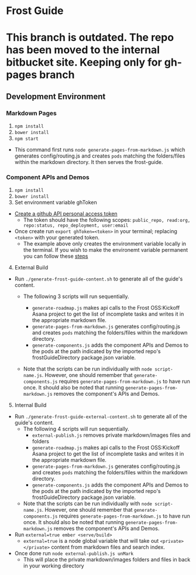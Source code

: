 # Frost Guide

# This branch is outdated. The repo has been moved to the internal bitbucket site. Keeping only for gh-pages branch

## Development Environment

### Markdown Pages

1. `npm install`
2. `bower install`
3. `npm start`
  * This command first runs `node generate-pages-from-markdown.js` which generates config/routing.js and creates `pods` matching the folders/files within the markdown directory. It then serves the frost-guide.

### Component APIs and Demos 

1. `npm install`
2. `bower install`
3. Set environment variable ghToken
  * [Create a github API personal access token](https://github.com/settings/tokens)
    * The token should have the following scopes: `public_repo, read:org, repo:status, repo_deployment, user:email`
  * Once create run `export ghToken=<token>` in your terminal; replacing `<token>` with your generated token.
    * The example above only creates the environment variable locally in the terminal. If you wish to make the environemt variable permanent you can follow these [steps](http://stackoverflow.com/questions/7501678/set-environment-variables-on-mac-os-x-lion)
4. External Build
  * Run `./generate-frost-guide-content.sh` to generate all of the guide's content.
    * The following 3 scripts will run sequentially.
      * `generate-roadmap.js` makes api calls to the Frost OSS:Kickoff Asana project to get the list of incomplete tasks and writes it in the appropriate markdown file.
      * `generate-pages-from-markdown.js` generates config/routing.js and creates `pods` matching the folders/files within the markdown directory.
      * `generate-components.js` adds the component APIs and Demos to the pods at the path indicated by the imported repo's frostGuideDirectory package.json variable.
  
    * Note that the scripts can be run individually with `node script-name.js`. However, one should remember that `generate-components.js` requires `generate-pages-from-markdown.js` to have run once. It should also be noted that running `generate-pages-from-markdown.js` removes the component's APIs and Demos.
5. Internal Build
  * Run `./generate-frost-guide-external-content.sh` to generate all of the guide's content.
    * The following 4 scripts will run sequentially.
      * `external-publish.js` removes private markdown/images files and folders
      * `generate-roadmap.js` makes api calls to the Frost OSS:Kickoff Asana project to get the list of incomplete tasks and writes it in the appropriate markdown file.
      * `generate-pages-from-markdown.js` generates config/routing.js and creates `pods` matching the folders/files within the markdown directory.
      * `generate-components.js` adds the component APIs and Demos to the pods at the path indicated by the imported repo's frostGuideDirectory package.json variable.
    * Note that the scripts can be run individually with `node script-name.js`. However, one should remember that `generate-components.js` requires `generate-pages-from-markdown.js` to have run once. It should also be noted that running `generate-pages-from-markdown.js` removes the component's APIs and Demos. 
  * Run `external=true ember <serve/build>`
    * `external=true` is a node global variable that will take out `<private> </private>` content from markdown files and search index.
  * Once done run `node external-publish.js unMark`
    * This will place the private markdown/images folders and files in back in your working directory
